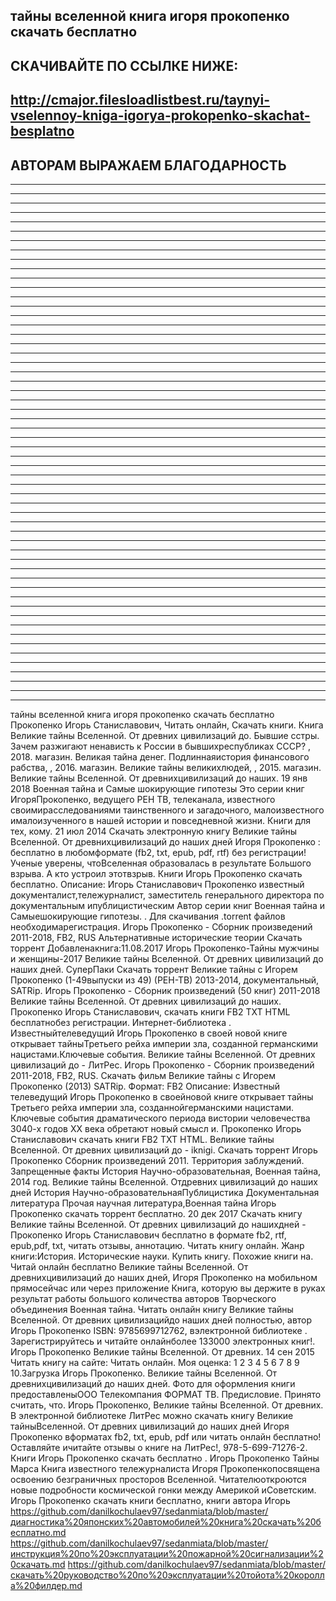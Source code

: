тайны вселенной книга игоря прокопенко скачать бесплатно
--------------------------------------------------
СКАЧИВАЙТЕ ПО ССЫЛКЕ НИЖЕ:
--------------------------------------------------
http://cmajor.filesloadlistbest.ru/taynyi-vselennoy-kniga-igorya-prokopenko-skachat-besplatno
--------------------------------------------------
АВТОРАМ ВЫРАЖАЕМ БЛАГОДАРНОСТЬ
--------------------------------------------------
--------------------------------------------------
--------------------------------------------------
--------------------------------------------------
--------------------------------------------------
--------------------------------------------------
--------------------------------------------------
--------------------------------------------------
--------------------------------------------------
--------------------------------------------------
--------------------------------------------------
--------------------------------------------------
--------------------------------------------------
--------------------------------------------------
--------------------------------------------------
--------------------------------------------------
--------------------------------------------------
--------------------------------------------------
--------------------------------------------------
--------------------------------------------------
--------------------------------------------------
--------------------------------------------------
--------------------------------------------------
--------------------------------------------------
--------------------------------------------------
--------------------------------------------------
--------------------------------------------------
--------------------------------------------------
--------------------------------------------------
--------------------------------------------------
--------------------------------------------------
--------------------------------------------------
--------------------------------------------------
--------------------------------------------------
--------------------------------------------------
--------------------------------------------------
--------------------------------------------------
--------------------------------------------------
--------------------------------------------------
--------------------------------------------------
--------------------------------------------------
--------------------------------------------------
--------------------------------------------------
--------------------------------------------------
--------------------------------------------------
--------------------------------------------------
--------------------------------------------------
--------------------------------------------------
--------------------------------------------------
--------------------------------------------------
--------------------------------------------------
--------------------------------------------------
--------------------------------------------------
--------------------------------------------------
--------------------------------------------------
--------------------------------------------------
--------------------------------------------------
тайны вселенной книга игоря прокопенко скачать бесплатно Прокопенко Игорь Станиславович, Читать онлайн, Cкачать книги. Книга Великие тайны Вселенной. От древних цивилизаций до. Бывшие сстры. Зачем разжигают ненависть к России в бывшихреспубликах СССР? , 2018. магазин. Великая тайна денег. Подлиннаяистория финансового рабства, , 2016. магазин. Великие тайны великихлюдей, , 2015. магазин. Великие тайны Вселенной. От древнихцивилизаций до наших. 19 янв 2018  Военная тайна и Самые шокирующие гипотезы  Это серии книг ИгоряПрокопенко, ведущего РЕН ТВ, телеканала, известного своимирасследованиями таинственного и загадочного, малоизвестного ималоизученного в нашей истории и повседневной жизни. Книги для тех, кому. 21 июл 2014  Скачать электронную книгу Великие тайны Вселенной. От древнихцивилизаций до наших дней Игоря Прокопенко : бесплатно в любомформате (fb2, txt, epub, pdf, rtf) без регистрации! Ученые уверены, чтоВселенная образовалась в результате Большого взрыва. А кто устроил этотвзрыв. Книги Игорь Прокопенко скачать бесплатно. Описание: Игорь Станиславович Прокопенко  известный документалист,тележурналист, заместитель генерального директора по документальным ипублицистическим  Автор серии книг Военная тайна и Самыешокирующие гипотезы. . Для скачивания .torrent файлов необходимарегистрация. Игорь Прокопенко - Сборник произведений 2011-2018, FB2, RUS Альтернативные исторические теории  Скачать торрент  Добавленакнига:11.08.2017 Игорь Прокопенко-Тайны мужчины и женщины-2017 Великие тайны Вселенной. От древних цивилизаций до наших дней. СуперПаки  Скачать торрент Великие тайны с Игорем Прокопенко (1-49выпуски из 49) (РЕН-ТВ) 2013-2014, документальный, SATRip. Игорь Прокопенко - Сборник произведений (50 книг) 2011-2018
Великие тайны Вселенной. От древних цивилизаций до наших. Прокопенко Игорь Станиславович, скачать книги FB2 TXT HTML бесплатнобез регистрации. Интернет-библиотека .  Известныйтелеведущий Игорь Прокопенко в своей новой книге открывает тайныТретьего рейха  империи зла, созданной германскими нацистами.Ключевые события. Великие тайны Вселенной. От древних цивилизаций до  - ЛитРес. Игорь Прокопенко - Сборник произведений 2011-2018, FB2, RUS. Скачать фильм Великие тайны с Игорем Прокопенко (2013) SATRip. Формат: FB2 Описание: Известный телеведущий Игорь Прокопенко в своейновой книге открывает тайны Третьего рейха  империи зла, созданнойгерманскими нацистами. Ключевые события драматического периода вистории человечества  3040-х годов XX века  обретают новый смысл и. Прокопенко Игорь Станиславович скачать книги FB2 TXT HTML. Великие тайны Вселенной. От древних цивилизаций до  - iknigi. Скачать торрент Игорь Прокопенко  Сборник произведений 2011. Территория заблуждений. Запрещенные факты  История Научно-образовательная, Военная тайна, 2014 год. Великие тайны Вселенной. Отдревних цивилизаций до наших дней  История Научно-образовательнаяПублицистика Документальная литература Прочая научная литература,Военная тайна
Игорь Прокопенко скачать торрент бесплатно. 20 дек 2017  Скачать книгу Великие тайны Вселенной. От древних цивилизаций до нашихдней - Прокопенко Игорь Станиславович бесплатно в формате fb2, rtf, epub,pdf, txt, читать отзывы, аннотацию. Читать книгу онлайн. Жанр книги:История. Исторические науки. Купить книгу. Похожие книги на. Читай онлайн бесплатно Великие тайны Вселенной. От древнихцивилизаций до наших дней, Игоря Прокопенко на мобильном прямосейчас или через приложение  Книга, которую вы держите в руках результат работы большого количества авторов Творческого объединения Военная тайна. Читать онлайн книгу Великие тайны Вселенной. От древних цивилизацийдо наших дней полностью, автор Игорь Прокопенко ISBN: 9785699712762, вэлектронной библиотеке . Зарегистрируйтесь и читайте онлайнболее 133000 электронных книг!. Игорь Прокопенко Великие тайны Вселенной. От древних. 14 сен 2015  Читать книгу на сайте: Читать онлайн. Моя оценка: 1 2 3 4 5 6 7 8 9 10.Загрузка Игорь Прокопенко. Великие тайны Вселенной. От древнихцивилизаций до наших дней. Фото для оформления книги предоставленыООО Телекомпания ФОРМАТ ТВ. Предисловие. Принято считать, что. Игорь Прокопенко, Великие тайны Вселенной. От древних. В электронной библиотеке ЛитРес можно скачать книгу Великие тайныВселенной. От древних цивилизаций до наших дней Игоря Прокопенко вформатах fb2, txt, epub, pdf или читать онлайн бесплатно! Оставляйте ичитайте отзывы о книге на ЛитРес!, 978-5-699-71276-2. Книги Игорь Прокопенко скачать бесплатно  .  Игорь Прокопенко Тайны Марса  Книга известного тележурналиста Игоря Прокопенкопосвящена освоению безграничных просторов Вселенной. Читателюоткроются новые подробности космической гонки между Америкой иСоветским. Игорь Прокопенко скачать книги бесплатно, книги автора Игорь
https://github.com/danilkochulaev97/sedanmiata/blob/master/диагностика%20японских%20автомобилей%20книга%20скачать%20бесплатно.md
https://github.com/danilkochulaev97/sedanmiata/blob/master/инструкция%20по%20эксплуатации%20пожарной%20сигнализации%20скачать.md
https://github.com/danilkochulaev97/sedanmiata/blob/master/скачать%20руководство%20по%20эксплуатации%20тойота%20королла%20филдер.md
